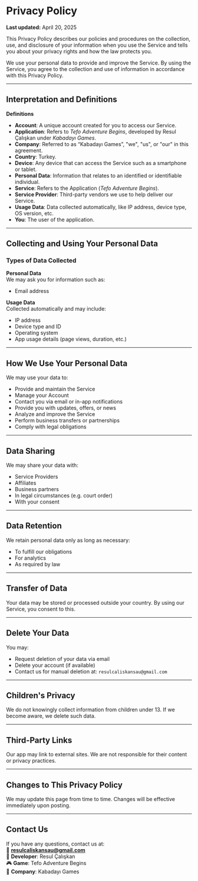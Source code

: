# Privacy Policy
**Last updated:** April 20, 2025

This Privacy Policy describes our policies and procedures on the collection, use, and disclosure of your information when you use the Service and tells you about your privacy rights and how the law protects you.

We use your personal data to provide and improve the Service. By using the Service, you agree to the collection and use of information in accordance with this Privacy Policy.

---

## Interpretation and Definitions

**Definitions**  
- **Account**: A unique account created for you to access our Service.
- **Application**: Refers to *Tefo Adventure Begins*, developed by Resul Çalışkan under *Kabadayı Games*.
- **Company**: Referred to as “Kabadayı Games”, "we", "us", or "our" in this agreement.
- **Country**: Turkey.
- **Device**: Any device that can access the Service such as a smartphone or tablet.
- **Personal Data**: Information that relates to an identified or identifiable individual.
- **Service**: Refers to the Application (*Tefo Adventure Begins*).
- **Service Provider**: Third-party vendors we use to help deliver our Service.
- **Usage Data**: Data collected automatically, like IP address, device type, OS version, etc.
- **You**: The user of the application.

---

## Collecting and Using Your Personal Data

### Types of Data Collected

**Personal Data**  
We may ask you for information such as:
- Email address

**Usage Data**  
Collected automatically and may include:
- IP address
- Device type and ID
- Operating system
- App usage details (page views, duration, etc.)

---

## How We Use Your Personal Data

We may use your data to:
- Provide and maintain the Service
- Manage your Account
- Contact you via email or in-app notifications
- Provide you with updates, offers, or news
- Analyze and improve the Service
- Perform business transfers or partnerships
- Comply with legal obligations

---

## Data Sharing

We may share your data with:
- Service Providers
- Affiliates
- Business partners
- In legal circumstances (e.g. court order)
- With your consent

---

## Data Retention

We retain personal data only as long as necessary:
- To fulfill our obligations
- For analytics
- As required by law

---

## Transfer of Data

Your data may be stored or processed outside your country. By using our Service, you consent to this.

---

## Delete Your Data

You may:
- Request deletion of your data via email
- Delete your account (if available)
- Contact us for manual deletion at: `resulcaliskansau@gmail.com`

---

## Children's Privacy

We do not knowingly collect information from children under 13. If we become aware, we delete such data.

---

## Third-Party Links

Our app may link to external sites. We are not responsible for their content or privacy practices.

---

## Changes to This Privacy Policy

We may update this page from time to time. Changes will be effective immediately upon posting.

---

## Contact Us

If you have any questions, contact us at:  
📧 **resulcaliskansau@gmail.com**  
👤 **Developer**: Resul Çalışkan  
🎮 **Game**: Tefo Adventure Begins  
🏢 **Company**: Kabadayı Games
